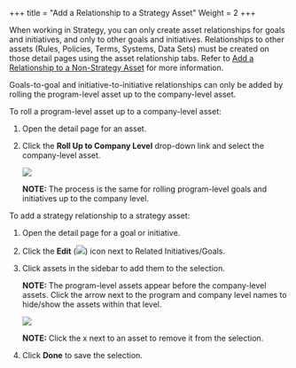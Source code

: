 +++
title = "Add a Relationship to a Strategy Asset"
Weight = 2
+++



When working in Strategy, you can only create asset relationships for
goals and initiatives, and only to other goals and initiatives.
Relationships to other assets (Rules, Policies, Terms, Systems, Data
Sets) must be created on those detail pages using the asset relationship
tabs. Refer to [Add a Relationship to a Non-Strategy
Asset](AddARelationshipToANonStrategyAsset.htm) for more information.

Goals-to-goal and initiative-to-initiative relationships can only be
added by rolling the program-level asset up to the company-level asset.

To roll a program-level asset up to a company-level asset:

1.  Open the detail page for an asset.
2.  Click the **Roll Up to Company Level** drop-down link and select the
    company-level asset.

    ![](Resources/Images/RollUpGoal.png)

    **NOTE:** The process is the same for rolling program-level goals
    and initiatives up to the company level.

To add a strategy relationship to a strategy asset:

1.  Open the detail page for a goal or initiative.
2.  Click the **Edit**
    (![](Resources/Images/pencil_icon_related_goals.png)) icon next to
    Related Initiatives/Goals.
3.  Click assets in the sidebar to add them to the selection.

    **NOTE:** The program-level assets appear before the company-level
    assets. Click the arrow next to the program and company level names
    to hide/show the assets within that level.

    ![](Resources/Images/RelateToStrategyAsset.png)

    **NOTE:** Click the x next to an asset to remove it from the
    selection.

4.  Click **Done** to save the selection.
